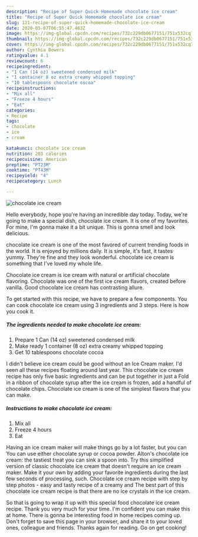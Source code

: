 ```yaml
---
description: "Recipe of Super Quick Homemade chocolate ice cream"
title: "Recipe of Super Quick Homemade chocolate ice cream"
slug: 121-recipe-of-super-quick-homemade-chocolate-ice-cream
date: 2020-05-07T06:55:47.463Z
image: https://img-global.cpcdn.com/recipes/732c229db0677151/751x532cq70/chocolate-ice-cream-recipe-main-photo.jpg
thumbnail: https://img-global.cpcdn.com/recipes/732c229db0677151/751x532cq70/chocolate-ice-cream-recipe-main-photo.jpg
cover: https://img-global.cpcdn.com/recipes/732c229db0677151/751x532cq70/chocolate-ice-cream-recipe-main-photo.jpg
author: Cynthia Bowers
ratingvalue: 4.1
reviewcount: 6
recipeingredient:
- "1 Can (14 oz) sweetened condensed milk"
- "1 container 8 oz extra creamy whipped topping"
- "10 tablespoons chocolate cocoa"
recipeinstructions:
- "Mix all"
- "Freeze 4 hours"
- "Eat"
categories:
- Recipe
tags:
- chocolate
- ice
- cream

katakunci: chocolate ice cream 
nutrition: 203 calories
recipecuisine: American
preptime: "PT23M"
cooktime: "PT43M"
recipeyield: "4"
recipecategory: Lunch

---
```



![chocolate ice cream](https://img-global.cpcdn.com/recipes/732c229db0677151/751x532cq70/chocolate-ice-cream-recipe-main-photo.jpg)

Hello everybody, hope you're having an incredible day today. Today, we're going to make a special dish, chocolate ice cream. It is one of my favorites. For mine, I'm gonna make it a bit unique. This is gonna smell and look delicious.

chocolate ice cream is one of the most favored of current trending foods in the world. It is enjoyed by millions daily. It is simple, it's fast, it tastes yummy. They're fine and they look wonderful. chocolate ice cream is something that I've loved my whole life.

Chocolate ice cream is ice cream with natural or artificial chocolate flavoring. Chocolate was one of the first ice cream flavors, created before vanilla. Good chocolate ice cream has contrasting allure.


To get started with this recipe, we have to prepare a few components. You can cook chocolate ice cream using 3 ingredients and 3 steps. Here is how you cook it.

##### The ingredients needed to make chocolate ice cream:

1. Prepare 1 Can (14 oz) sweetened condensed milk
1. Make ready 1 container (8 oz) extra creamy whipped topping
1. Get 10 tablespoons chocolate cocoa


I didn&#39;t believe ice cream could be good without an Ice Cream maker. I&#39;d seen all these recipes floating around last year. This chocolate ice cream recipe has only five basic ingredients and can be put together in just a Fold in a ribbon of chocolate syrup after the ice cream is frozen, add a handful of chocolate chips. Chocolate ice cream is one of the simplest flavors that you can make. 

##### Instructions to make chocolate ice cream:

1. Mix all
1. Freeze 4 hours
1. Eat


Having an ice cream maker will make things go by a lot faster, but you can You can use either chocolate syrup or cocoa powder. Alton&#39;s chocolate ice cream: the tastiest treat you can sink a spoon into. Try this simplified version of classic chocolate ice cream that doesn&#39;t require an ice cream maker. Make it your own by adding your favorite ingredients during the last few seconds of processing, such. Chocolate ice cream recipe with step by step photos - easy and tasty recipe of a creamy and The best part of this chocolate ice cream recipe is that there are no ice crystals in the ice cream. 

So that is going to wrap it up with this special food chocolate ice cream recipe. Thank you very much for your time. I'm confident you can make this at home. There is gonna be interesting food in home recipes coming up. Don't forget to save this page in your browser, and share it to your loved ones, colleague and friends. Thanks again for reading. Go on get cooking!
